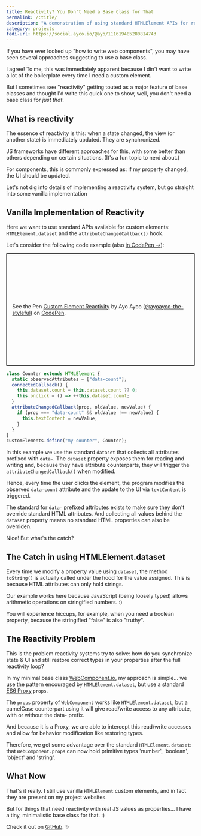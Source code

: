 ```yaml
---
title: Reactivity? You Don't Need a Base Class for That
permalink: /:title/
description: "A demonstration of using standard HTMLElement APIs for reactivity"
category: projects
fedi-url: https://social.ayco.io/@ayo/111619485280814743
---
```


If you have ever looked up "how to write web components", you may have seen several approaches suggesting to use a base class.

I agree! To me, this was immediately apparent because I din't want to write a lot of the boilerplate every time I need a custom element.

But I sometimes see "reactivity" getting touted as a major feature of base classes and thought I'd write this quick one to show, well, you don't need a base class for *just that*.

## What is reactivity

The essence of reactivity is this: when a state changed, the view (or another state) is immediately updated. They are synchronized.

JS frameworks have different approaches for this, with some better than others depending on certain situations. (It's a fun topic to nerd about.)

For components, this is commonly expressed as: if my property changed, the UI should be updated.

Let's not dig into details of implementing a reactivity system, but go straight into some vanilla implementation

## Vanilla Implementation of Reactivity

Here we want to use standard APIs available for custom elements: `HTMLElement.dataset` and the `attributeChangedCallback()` hook.

Let's consider the following code example (also [in CodePen &rarr;](https://codepen.io/ayoayco-the-styleful/pen/abMbvbo?editors=1010)):

<p class="codepen" data-height="300" data-default-tab="js,result" data-slug-hash="abMbvbo" data-pen-title="Custom Element Reactivity" data-user="ayoayco-the-styleful" style="height: 300px; box-sizing: border-box; display: flex; align-items: center; justify-content: center; border: 2px solid; margin: 1em 0; padding: 1em;">
  <span>See the Pen <a href="https://codepen.io/ayoayco-the-styleful/pen/abMbvbo">
  Custom Element Reactivity</a> by Ayo Ayco (<a href="https://codepen.io/ayoayco-the-styleful">@ayoayco-the-styleful</a>)
  on <a href="https://codepen.io">CodePen</a>.</span>
</p>
<script async src="https://cpwebassets.codepen.io/assets/embed/ei.js"></script>

```js
class Counter extends HTMLElement {
  static observedAttributes = ["data-count"];
  connectedCallback() {
    this.dataset.count = this.dataset.count ?? 0;
    this.onclick = () => ++this.dataset.count;
  }
  attributeChangedCallback(prop, oldValue, newValue) {
    if (prop === "data-count" && oldValue !== newValue) {
      this.textContent = newValue;
    }
  }
}
customElements.define("my-counter", Counter);
```

In this example we use the standard `dataset` that collects all attributes prefixed with `data-`. The `dataset` property exposes them for reading and writing and, because they have attribute counterparts, they will trigger the `attributeChangedCallback()` when modified.

Hence, every time the user clicks the element, the program modifies the observed `data-count` attribute and the update to the UI via `textContent` is triggered.

The standard for `data-` prefixed attributes exists to make sure they don't override standard HTML attributes. And collecting all values behind the `dataset` property means no standard HTML properties can also be overriden. 

Nice! But what's the catch?

## The Catch in using HTMLElement.dataset

Every time we modify a property value using `dataset`, the method `toString()` is actually called under the hood for the value assigned. This is because HTML attributes can only hold strings.

Our example works here because JavaScript (being loosely typed) allows arithmetic operations on stringified numbers. :)

You will experience hiccups, for example, when you need a boolean property, because the stringified "false" is also "truthy".

## The Reactivity Problem

This is the problem reactivity systems try to solve: how do you synchronize state & UI and still restore correct types in your properties after the full reactivity loop?

In my minimal base class [WebComponent.io](https://webcomponent.io), my approach is simple... we use the pattern encouraged by `HTMLElement.dataset`, but use a standard [ES6 Proxy](https://developer.mozilla.org/en-US/docs/Web/JavaScript/Reference/Global_Objects/Proxy) `props`.

The `props` property of `WebComponent` works like `HTMLElement.dataset`, but a camelCase counterpart using it will give read/write access to any attribute, with or without the data- prefix.

And because it is a Proxy, we are able to intercept this read/write accesses and allow for behavior modification like restoring types.

Therefore, we get some advantage over the standard `HTMLElement.dataset`: that `WebComponent.props` can now hold primitive types 'number', 'boolean', 'object' and 'string'.

## What Now

That's it really. I still use vanilla `HTMLElement` custom elements, and in fact they are present on my project websites.

But for things that need reactivity with real JS values as properties... I have a tiny, minimalistic base class for that. :)

Check it out on [GitHub](https://ayco.io/gh/web-component-base). ✨

